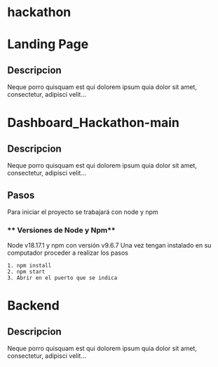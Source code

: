 # hackathon
# Landing Page
## Descripcion
Neque porro quisquam est qui dolorem ipsum quia dolor sit amet, consectetur, adipisci velit...
# Dashboard_Hackathon-main
## Descripcion
Neque porro quisquam est qui dolorem ipsum quia dolor sit amet, consectetur, adipisci velit...
## Pasos
Para iniciar el proyecto se trabajará con node y npm
### ** Versiones de Node y Npm**

Node v18.17.1 y npm con versión v9.6.7
Una vez tengan instalado en su computador proceder a realizar los pasos
```
1. npm install
2. npm start
3. Abrir en el puerto que se indica
```
# Backend
## Descripcion
Neque porro quisquam est qui dolorem ipsum quia dolor sit amet, consectetur, adipisci velit...